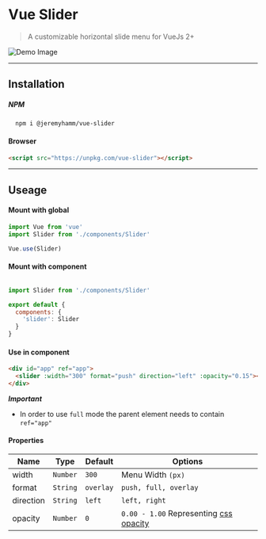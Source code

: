 # Vue Slider 

> A customizable horizontal slide menu for VueJs 2+

![Demo Image](https://jeremyhamm.github.io/vue-slider/demo/demo.gif)

***

## Installation

##### NPM
```
  npm i @jeremyhamm/vue-slider
```

#### Browser
```html
<script src="https://unpkg.com/vue-slider"></script>
```

***

## Useage

#### Mount with global
 ```javascript
import Vue from 'vue'
import Slider from './components/Slider'

Vue.use(Slider)
```

#### Mount with component
```javascript

import Slider from './components/Slider'

export default {
  components: {
    'slider': Slider
  }
}
```

#### Use in component
```html
<div id="app" ref="app">
  <slider :width="300" format="push" direction="left" :opacity="0.15"></slider>
</div>
```
**_Important_**
* In order to use `full` mode the parent element needs to contain `ref="app"`

#### Properties
| Name      | Type     | Default   | Options                |
| ---       |---       | ---       | ---                    |
| width     | `Number` | `300`     | Menu Width `(px)`      |
| format    | `String` | `overlay` | `push, full, overlay`  |
| direction | `String` | `left`    | `left, right`          |
| opacity   | `Number` | `0`       | `0.00 - 1.00` Representing [css opacity](https://developer.mozilla.org/en-US/docs/Web/CSS/opacity)        |
